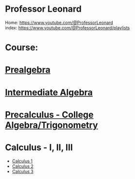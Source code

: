 # Professor Leonard
Home: https://www.youtube.com/@ProfessorLeonard  
index: https://www.youtube.com/@ProfessorLeonard/playlists

# Course:
# [Prealgebra](https://www.youtube.com/playlist?list=PL4C9296DF81B9EF13)

# [Intermediate Algebra](https://youtu.be/0EnklHkVKXI?list=PLC292123722B1B450)

# [Precalculus - College Algebra/Trigonometry](https://www.youtube.com/playlist?list=PLDesaqWTN6ESsmwELdrzhcGiRhk5DjwLP)

# Calculus - I, II, III
- [Calculus 1](https://www.youtube.com/playlist?list=PLF797E961509B4EB5)
- [Calculus 2](https://www.youtube.com/playlist?list=PLDesaqWTN6EQ2J4vgsN1HyBeRADEh4Cw-)
- [Calculus 3](https://youtu.be/tGVnBAHLApA?list=PLDesaqWTN6ESk16YRmzuJ8f6-rnuy0Ry7)
